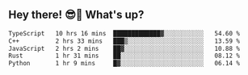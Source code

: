 ## Hey there! 😎👋 What's up?

<!--START_SECTION:waka-->

```txt
TypeScript   10 hrs 16 mins  █████████████▓░░░░░░░░░░░   54.60 %
C++          2 hrs 33 mins   ███▒░░░░░░░░░░░░░░░░░░░░░   13.59 %
JavaScript   2 hrs 2 mins    ██▓░░░░░░░░░░░░░░░░░░░░░░   10.88 %
Rust         1 hr 31 mins    ██░░░░░░░░░░░░░░░░░░░░░░░   08.12 %
Python       1 hr 9 mins     █▓░░░░░░░░░░░░░░░░░░░░░░░   06.14 %
```

<!--END_SECTION:waka-->
